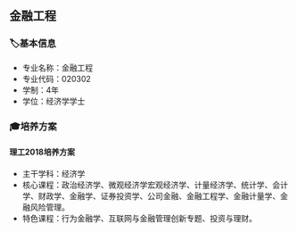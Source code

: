 ## 金融工程

### 🏷基本信息

+ 专业名称：金融工程
+ 专业代码：020302
+ 学制：4年
+ 学位：经济学学士

### 🎓培养方案

#### 理工2018培养方案
+ 主干学科：经济学
+ 核心课程：政治经济学、微观经济学宏观经济学、计量经济学、统计学、会计学、财政学、金融学、证券投资学、公司金融、金融工程学、金融计量学、金融风险管理。
+ 特色课程：行为金融学、互联网与金融管理创新专题、投资与理财。